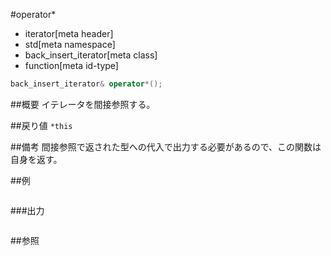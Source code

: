 #operator*
* iterator[meta header]
* std[meta namespace]
* back_insert_iterator[meta class]
* function[meta id-type]

```cpp
back_insert_iterator& operator*();
```

##概要
イテレータを間接参照する。

##戻り値
`*this`

##備考
間接参照で返された型への代入で出力する必要があるので、この関数は自身を返す。


##例
```cpp
```

###出力
```
```

##参照

